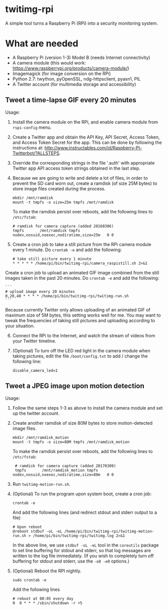 # twitimg-rpi
A simple tool turns a Raspberry Pi (RPi) into a security monitoring system.

# What are needed
- A Raspberry Pi (version 1-3) Model B (needs Internet connectivity)
- A camera module (this would work: https://www.raspberrypi.org/products/camera-module/)
- Imagemagick (for image conversion on the RPi)
- Python 2.7: twython, pyOpenSSL, ndg-httpsclient, pyasn1, PIL
- A Twitter account (for multimedia storage and accessibility)

## Tweet a time-lapse GIF every 20 minutes

Usage:

1. Install the camera module on the RPi, and enable camera module from `rspi-config` menu.

2. Create a Twitter app and obtain the API Key, API Secret, Access Token, and Access Token Secret for the app. This can be done by following the instructions at: http://www.instructables.com/id/Raspberry-Pi-Twitterbot/?ALLSTEPS.

3. Override the corresponding strings in the file '.auth' with appropriate Twitter app API access token strings obtained in the last step.

4. Because we are going to write and delete a lot of files, in order to prevent the SD card worn out, create a ramdisk (of size 25M bytes) to store image files created during the process.
    ```
    mkdir /mnt/ramdisk
    mount -t tmpfs -o size=25m tmpfs /mnt/ramdisk
    ```
   To make the ramdisk persist over reboots, add the following lines to `/etc/fstab`:

    ```
    # ramdisk for camera capture (added 20160306)
    tmpfs       /mnt/ramdisk tmpfs   nodev,nosuid,noexec,nodiratime,size=25m   0 0
    ``` 
5. Create a cron job to take a still picture from the RPi camera module every 1 minute. Do `crontab -e` and add the following:

    ```
    # take still picture every 1 minute
    * * * * * /home/pi/bin/twitimg-rpi/camera_raspistill.sh 2>&1
    ```

  Create a cron job to upload an animated GIF image combined from the still images taken in the past 20 minutes. Do `crontab -e` and add the following:

    ```
    # upload image every 20 minutes
    0,20,40 * * * * /home/pi/bin/twitimg-rpi/twitimg-run.sh
    ```

  Because currently Twitter only allows uploading of an animated GIF of maximum size of 5M bytes, this setting works well for me. You may want to tweak the frequencies of taking still pictures and uploading according to your situation.

6. Connect the RPi to the Internet, and watch the stream of videos from your Twitter timeline.

7. (Optional) To turn off the LED red light in the camera module when taking pictures, edit the file `/boot/config.txt` to add / change the following line:
    ```
    disable_camera_led=1
    ```
## Tweet a JPEG image upon motion detection

Usage:

1. Follow the same steps 1-3 as above to install the camera module and set up the twitter account.

2. Create another ramdisk of size 80M bytes to store motion-detected image files.
   ```
   mkdir /mnt/ramdisk_motion
   mount -t tmpfs -o size=80M tmpfs /mnt/ramdisk_motion 
   ```

   To make the ramdisk persist over reboots, add the following lines to `/etc/fstab`:
   ```
    # ramdisk for camera capture (added 20170309)
    tmpfs       /mnt/ramdisk_motion tmpfs   nodev,nosuid,noexec,nodiratime,size=80m   0 0
   ``` 

3. Run `twitimg-motion-run.sh`.

4. (Optional) To run the program upon system boot, create a cron job:
   ```
   crontab -e
   ```
   And add the following lines (and redirect stdout and stderr output 
   to a file)
   ```
   # Upon reboot
   @reboot stdbuf -oL -eL /home/pi/bin/twitimg-rpi/twitimg-motion-run.sh > /home/pi/bin/twitimg-rpi/twitimg.log 2>&1
   ```
   In the above line, we use `stdbuf -oL -eL` tool in the `coreutils`
   package to set line buffering for stdout and stderr, so that log
   messages are written to the log file immediately. (If you wish to
   completely turn off buffering for stdout and stderr, use the `-o0
   -e0` options.)

5. (Optional) Reboot the RPI nightly.
   ```
   sudo crontab -e
   ```
   Add the following lines
   ```
   # reboot at 00:05 every day
   0  0 * * * /sbin/shutdown -r +5 
   ```

